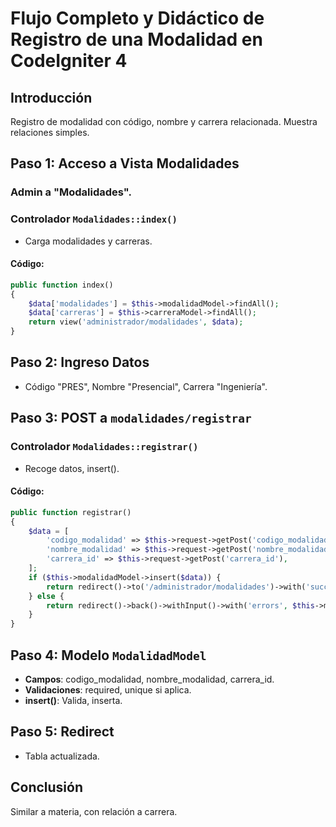 # Flujo Completo y Didáctico de Registro de una Modalidad en CodeIgniter 4

## Introducción

Registro de modalidad con código, nombre y carrera relacionada. Muestra relaciones simples.

## Paso 1: Acceso a Vista Modalidades

### Admin a "Modalidades".

### Controlador `Modalidades::index()`
- Carga modalidades y carreras.

#### Código:
```php
public function index()
{
    $data['modalidades'] = $this->modalidadModel->findAll();
    $data['carreras'] = $this->carreraModel->findAll();
    return view('administrador/modalidades', $data);
}
```

## Paso 2: Ingreso Datos

- Código "PRES", Nombre "Presencial", Carrera "Ingeniería".

## Paso 3: POST a `modalidades/registrar`

### Controlador `Modalidades::registrar()`
- Recoge datos, insert().

#### Código:
```php
public function registrar()
{
    $data = [
        'codigo_modalidad' => $this->request->getPost('codigo_modalidad'),
        'nombre_modalidad' => $this->request->getPost('nombre_modalidad'),
        'carrera_id' => $this->request->getPost('carrera_id'),
    ];
    if ($this->modalidadModel->insert($data)) {
        return redirect()->to('/administrador/modalidades')->with('success', 'Modalidad registrada exitosamente.');
    } else {
        return redirect()->back()->withInput()->with('errors', $this->modalidadModel->errors());
    }
}
```

## Paso 4: Modelo `ModalidadModel`

- **Campos**: codigo_modalidad, nombre_modalidad, carrera_id.
- **Validaciones**: required, unique si aplica.
- **insert()**: Valida, inserta.

## Paso 5: Redirect

- Tabla actualizada.

## Conclusión

Similar a materia, con relación a carrera.
